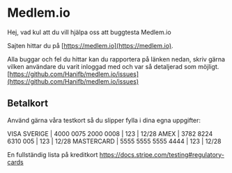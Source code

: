 Medlem.io
========
Hej, vad kul att du vill hjälpa oss att buggtesta Medlem.io

Sajten hittar du på [https://medlem.io](https://medlem.io).

Alla buggar och fel du hittar kan du rapportera på länken nedan, skriv gärna vilken användare du varit inloggad med och var så detaljerad som möjligt.
[https://github.com/Hanifb/medlem.io/issues](https://github.com/Hanifb/medlem.io/issues) 

## Betalkort

Använd gärna våra testkort så du slipper fylla i dina egna uppgifter:

VISA SVERIGE | 4000 0075 2000 0008  | 123 | 12/28
AMEX         | 3782 8224 6310 005   | 123 | 12/28
MASTERCARD   | 5555 5555 5555 4444  | 123 | 12/28

En fullständig lista på kreditkort
https://docs.stripe.com/testing#regulatory-cards
